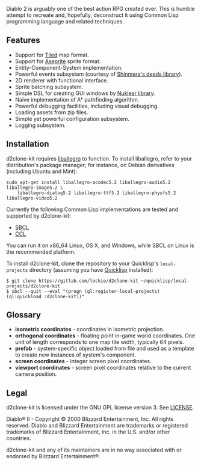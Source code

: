 Diablo 2 is arguably one of the best action RPG created ever. This is humble attempt to recreate and, hopefully, deconstruct it using Common Lisp programming language and related techniques.

## Features

* Support for [Tiled](https://www.mapeditor.org) map format.
* Support for [Aseprite](https://aseprite.org) sprite format.
* Entity-Component-System implementation.
* Powerful events subsystem (courtesy of [Shinmera's deeds library](https://github.com/Shinmera/deeds)).
* 2D renderer with functional interface.
* Sprite batching subsystem.
* Simple DSL for creating GUI windows by [Nuklear library](https://gitlab.com/lockie/cl-liballegro-nuklear).
* Naïve implementation of A* pathfinding algorithm.
* Powerful debugging facilities, including visual debugging.
* Loading assets from zip files.
* Simple yet powerful configuration subsystem.
* Logging subsystem.

## Installation
d2clone-kit requires [liballegro](https://liballeg.org) to function. To install liballegro, refer to your distribution's package manager; for instance, on Debian derivatives (including Ubuntu and Mint):

```
sudo apt-get install liballegro-acodec5.2 liballegro-audio5.2 liballegro-image5.2 \
    liballegro-dialog5.2 liballegro-ttf5.2 liballegro-physfs5.2 liballegro-video5.2
```

Currently the following Common Lisp implementations are tested and supported by d2clone-kit:

* [SBCL](http://sbcl.org)
* [CCL](https://ccl.clozure.com)

You can run it on x86_64 Linux, OS X, and Windows, while SBCL on Linux is the recommended platform.

To install d2clone-kit, clone the repository to your Quicklisp's `local-projects` directory (assuming you have [Quicklisp](http://quicklisp.org) installed):

```
$ git clone https://gitlab.com/lockie/d2clone-kit ~/quicklisp/local-projects/d2clone-kit
$ sbcl --quit --eval "(progn (ql:register-local-projects) (ql:quickload :d2clone-kit))"
```

## Glossary
* **isometric coordinates** - coordinates in isometric projection.
* **orthogonal coordinates** - floating point in-game world coordinates. One unit of length corresponds to one map tile width, typically 64 pixels.
* **prefab** - system-specific object loaded from file and used as a template to create new instances of system's component.
* **screen coordinates** - integer screen pixel coordinates.
* **viewport coordinates** - screen pixel coordinates relative to the current camera position.


## Legal
d2clone-kit is licensed under the GNU GPL license version 3. See [LICENSE](https://gitlab.com/lockie/d2clone-kit/-/blob/master/LICENSE).

Diablo® II - Copyright © 2000 Blizzard Entertainment, Inc. All rights reserved. Diablo and Blizzard Entertainment are trademarks or registered trademarks of Blizzard Entertainment, Inc. in the U.S. and/or other countries.

d2clone-kit and any of its maintainers are in no way associated with or endorsed by Blizzard Entertainment®.
